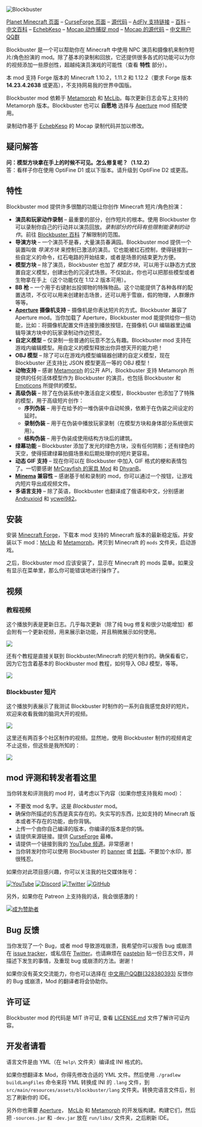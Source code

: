 ![Blockbuster](http://i.imgur.com/nqDKg1R.png)

[Planet Minecraft 页面](http://www.planetminecraft.com/mod/blockbuster-machinima-mod/) – [CurseForge 页面](https://minecraft.curseforge.com/projects/blockbuster) – [源代码](https://github.com/mchorse/blockbuster) – [AdFly 支持链接](http://adf.ly/15268913/blockbuster-curseforge) – [百科](https://github.com/mchorse/blockbuster/wiki) – [中文百科](https://github.com/ycwei982/blockbuster/wiki) – [EchebKeso](https://twitter.com/EchebKeso) – [Mocap 动作捕捉 mod](http://www.minecraftforum.net/forums/mapping-and-modding/minecraft-mods/1445402-minecraft-motion-capture-mod-mocap-16-000) – [Mocap 的源代码](https://github.com/EchebKeso/Mocap) – [中文用户QQ群](https://jq.qq.com/?_wv=1027&k=584nNVF)

Blockbuster 是一个可以帮助你在 Minecraft 中使用 NPC 演员和摄像机来制作短片/角色扮演的 mod。除了基本的录制和回放，它还提供很多各式的功能可以为你的视频添加一些原创性，超越纯演员演戏的可能性（查看 **特性** 部分）。

本 mod 支持 Forge 版本的 Minecraft 1.10.2，1.11.2 和 1.12.2（要求 Forge 版本 **14.23.4.2638** 或更高），不支持网易我的世界中国版。

Blockbuster mod 依赖于 [Metamorph](https://minecraft.curseforge.com/projects/metamorph) 和 [McLib](https://minecraft.curseforge.com/projects/mchorses-mclib)。每次更新日志会写上支持的 Metamorph 版本。Blockbuster 也可以 **自愿地** 选择与 [Aperture](https://minecraft.curseforge.com/projects/aperture) mod 搭配使用。

录制动作基于 [EchebKeso](https://twitter.com/EchebKeso) 的 Mocap 录制代码并加以修改。

## 疑问解答

**问：模型方块拿在手上的时候不可见。怎么修复呢？（1.12.2）**  
答：看样子你在使用 OptiFine D1 或以下版本。请升级到 OptiFine D2 或更高。

## 特性

Blockbuster mod 提供许多很酷的功能让你创作 Minecraft 短片/角色扮演：

* **演员和玩家动作录制** – 最重要的部分，创作短片的根本。使用 Blockbuster 你可以录制你自己的行动并以演员回放。*录制部分的代码有些限制能录制的动作*。前往 [Blockbuster 百科](https://github.com/mchorse/blockbuster/wiki/Home) 了解限制的范围。
* **导演方块** – 一个演员不是春，大量演员春满园。Blockbuster mod 提供一个装置叫做 *导演方块* 来控制已激活的演员。它也能被红石控制，使得链接到一些自定义的命令，红石电路的开始结束，或者是场景的结束更为方便。
* **模型方块** – 除了演员，Blockbuster 也加了 *模型方块*，可以用于以静态方式放置自定义模型，创建出色的沉浸式场景。不仅如此，你也可以把那些模型或者生物拿在手上（这个功能仅在 1.12.2 版本可用）。
* **BB 枪** – 一个用于右键射出投掷物的特殊物品。这个功能提供了各种各样的配置选项，不仅可以用来创建射击场景，还可以用于雪崩，假的物理，人群爆炸等等。
* **[Aperture](https://minecraft.curseforge.com/projects/aperture) 摄像机支持** – 摄像机是你表达短片的方式。Blockbuster 兼容了Aperture mod。当你加载了 Aperture，Blockbuster mod 能提供给你一些功能，比如：将摄像机配置文件连接到播放按钮，在摄像机 GUI 编辑器里边编辑导演方块中的玩家录制动作边预览。
* **自定义模型** – 仅录制一些普通的玩意不怎么有趣。Blockbuster mod 支持在游戏内编辑模型。用自定义的模型释放出你异想天开的能力吧！
* **OBJ 模型** – 除了可以在游戏内模型编辑器创建的自定义模型，现在 Blockbuster 还支持比 JSON 模型更高一等的 OBJ 模型！
* **动物支持** – 感谢 [Metamorph](https://minecraft.curseforge.com/projects/metamorph) 的公开 API，Blockbuster 支持 Metamorph 所提供的任何活体模型作为 Blockbuster 的演员，也包括 Blockbuster 和 [Emoticons](https://minecraft.curseforge.com/projects/emoticons) 所提供的模型。
* **高级伪装** – 除了在伪装系统中激活自定义模型，Blockbuster 也添加了了特殊的模型，用于高级短片创作：
    * **序列伪装** – 用于在给予的一堆伪装中自动轮换，依赖于在伪装之间设定的延时。
    * **录制伪装** – 用于在伪装中播放玩家录制（在模型方块和身体部分系统很实用）。
    * **结构伪装** – 用于伪装成使用结构方块后的建筑。
* **绿幕功能** – Blockbuster 添加了发光的绿色方块，没有任何阴影；还有绿色的天空，使得搭建绿幕拍摄场景和后期处理你的短片更容易。
* **动态 GIF 支持** – 现在你可以在 Blockbuster 中加入 GIF 格式的梗和表情包了。一切要感谢 [MrCrayfish 的家具 Mod](https://github.com/MrCrayfish/MrCrayfishFurnitureMod) 和 [DhyanB](https://github.com/DhyanB/Open-Imaging/blob/master/src/main/java/at/dhyan/open_imaging/GifDecoder.java)。
* **[Minema](http://www.minecraftforum.net/forums/mapping-and-modding/minecraft-mods/2790594-minema-unofficial-the-smooth-movie-recorder) 兼容性** – 感谢基于帧和录制的 mod，你可以通过一个按钮，让游戏内短片导出成视频文件。
* **多语言支持** – 除了英语，Blockbuster 也翻译成了俄语和中文，分别感谢 [Andruxioid](https://www.youtube.com/channel/UCnHOceBjwMyqCR5oYOoNqhQ) 和 [ycwei982](https://www.youtube.com/channel/UCfUDMSGlXUblXimkvNl_7Ww)。

## 安装

安装 [Minecraft Forge](http://files.minecraftforge.net/)，下载本 mod 支持的 Minecraft 版本的最新稳定版。并安装以下 mod：[McLib](https://minecraft.curseforge.com/projects/mchorses-mclib) 和 [Metamorph](https://minecraft.curseforge.com/projects/metamorph)。拷贝到 Minecraft 的 `mods` 文件夹，启动游戏。

之后，Blockbuster mod 应该安装了，显示在 Minecraft 的 mods 菜单。如果没有显示在菜单里，那么你可能错误地进行操作了。

## 视频

### 教程视频

这个播放列表是更新日志。几乎每次更新（除了纯 bug 修复和很少功能增加）都会附有一个更新视频，用来展示新功能，并且稍微展示如何使用。

<a href="https://youtu.be/wpfiLTrzTLs?list=PL6UPd2Tj65nEwg2bfY-NduLihPy6fgnvK"><img src="https://img.youtube.com/vi/wpfiLTrzTLs/0.jpg"></a>

还有个教程是直接关联到 Blockbuster/Minecraft 的短片制作的。确保看看它，因为它包含着基本的 Blockbuster mod 教程，如何导入 OBJ 模型，等等。

<a href="https://youtu.be/PFS2yjXnIGI?list=PL6UPd2Tj65nE0Pmf6GD2Fk3aRGWTGKlZk"><img src="https://img.youtube.com/vi/PFS2yjXnIGI/0.jpg"></a>

### Blockbuster 短片

这个播放列表展示了我测试 Blockbuster 时制作的一系列自我感觉良好的短片。欢迎来收看我做的脑洞大开的视频。

<a href="https://youtu.be/1WHB5PeMhUE?list=PL6UPd2Tj65nFdhjzY-z6yCJuPaEanB2BF"><img src="https://img.youtube.com/vi/1WHB5PeMhUE/0.jpg"></a>

这里还有两百多个社区制作的视频。显然地，使用 Blockbuster 制作的视频肯定不止这些，但这些是我所知的：

<a href="https://youtu.be/ALodBKJ7mZY?list=PL6UPd2Tj65nEE8kLKBxYYZLAjruJkO0r_"><img src="https://img.youtube.com/vi/ALodBKJ7mZY/0.jpg"></a>

## mod 评测和转发者看这里

当你转发和评测我的 mod 时，请考虑以下内容（如果你想支持我和 mod）：

* 不要改 mod 名字。这是 *Blockbuster* mod。
* 确保你所描述的东西是真实存在的。失实写的东西，比如支持的 Minecraft 版本或者不存在的功能，由你背锅。
* 上传一个由你自己编译的版本，你编译的版本是你的锅。
* 请提供来源链接。提供 [CurseForge](https://minecraft.curseforge.com/projects/blockbuster) 最棒。
* 请提供一个链接到我的 [YouTube 频道](https://www.youtube.com/channel/UCWVDjAcecHHa8UrEWMRGI8w)。非常感谢！
* 当你转发时你可以使用 Blockbuster 的 [banner](http://i.imgur.com/nqDKg1R.png) 或 [封面](http://i.imgur.com/XgU8Tvx.png)。不要加个水印，那很残忍。

如果你对此项目感兴趣，你可以关注我的社交媒体账号：

[![YouTube](http://i.imgur.com/yA4qam9.png)](https://www.youtube.com/channel/UCWVDjAcecHHa8UrEWMRGI8w) [![Discord](http://i.imgur.com/gI6JEpJ.png)](https://discord.gg/qfxrqUF) [![Twitter](http://i.imgur.com/6b8vHcX.png)](https://twitter.com/McHorsy) [![GitHub](http://i.imgur.com/DmTn1f1.png)](https://github.com/mchorse)

另外，如果你在 Patreon 上支持我的话，我会很感激的！

[![成为赞助者](https://i.imgur.com/4pQZ2xW.png)](https://www.patreon.com/McHorse)

## Bug 反馈

当你发现了一个 Bug，或者 mod 导致游戏崩溃，我希望你可以报告 bug 或崩溃在 [issue tracker](https://github.com/mchorse/blockbuster/issues/)，或私信在 [Twitter](https://twitter.com/McHorsy)。也请麻烦在 [pastebin](http://pastebin.com) 贴一份日志文件，并描述下发生的事情，及重现 bug 或崩溃的方法。谢谢！

如果你没有英文交流能力，你也可以选择在 [中文用户QQ群(328380393)](https://jq.qq.com/?_wv=1027&k=584nNVF) 反馈你的 Bug 或崩溃，Mod 的翻译者将会协助你。

## 许可证

Blockbuster mod 的代码是 MIT 许可证, 查看 [LICENSE.md](./LICENSE.md) 文件了解许可证内容。

## 开发者请看

语言文件是由 YML（在 `help\` 文件夹）编译成 INI 格式的。

如果你想翻译本 Mod，你得先修改合适的 YML 文件。然后使用 `./gradlew buildLangFiles` 命令来将 YML 转换成 INI 的 `.lang` 文件，到 `src/main/resources/assets/blockbuster/lang` 文件夹。转换完语言文件后，别忘了刷新你的 IDE。

另外你也需要 [Aperture](https://minecraft.curseforge.com/projects/aperture)， [McLib](https://github.com/mchorse/mclib) 和 [Metamorph](https://minecraft.curseforge.com/projects/metamorph) 的开发版构建。构建它们，然后把 `-sources.jar` 和 `-dev.jar` 放在 `run/libs/` 文件夹，之后刷新 IDE。
